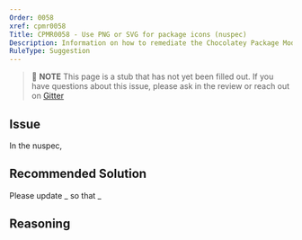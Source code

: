 ```yaml
---
Order: 0058
xref: cpmr0058
Title: CPMR0058 - Use PNG or SVG for package icons (nuspec)
Description: Information on how to remediate the Chocolatey Package Moderation Rule 0058
RuleType: Suggestion
---
```


<?! Include "../../../../../shared/package-validator-rule-suggestion.txt" /?>

> :memo: **NOTE** This page is a stub that has not yet been filled out. If you have questions about this issue, please ask in the review or reach out on [Gitter](https://gitter.im/chocolatey/chocolatey.org)

## Issue

In the nuspec,

## Recommended Solution

Please update _ so that _

## Reasoning

